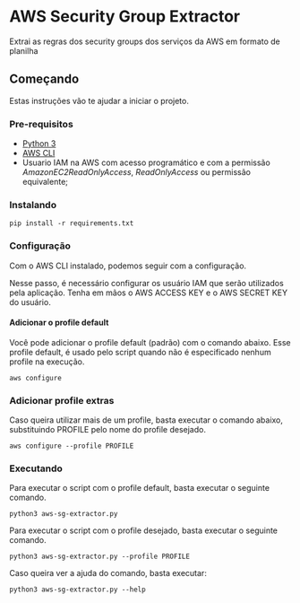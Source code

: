 # AWS Security Group Extractor

Extrai as regras dos security groups dos serviços da AWS em formato de planilha

## Começando

Estas instruções vão te ajudar a iniciar o projeto.

### Pre-requisitos

- [Python 3](https://www.python.org/downloads/)
- [AWS CLI](https://docs.aws.amazon.com/cli/latest/userguide/install-cliv2.html)
- Usuario IAM na AWS com acesso programático e com a permissão *AmazonEC2ReadOnlyAccess*, *ReadOnlyAccess* ou permissão equivalente;

### Instalando

```
pip install -r requirements.txt
```

### Configuração
Com o AWS CLI instalado, podemos seguir com a configuração.

Nesse passo, é necessário configurar os usuário IAM que serão utilizados pela aplicação.
Tenha em mãos o AWS ACCESS KEY e o AWS SECRET KEY do usuário.

#### Adicionar o profile default

Você pode adicionar o profile default (padrão) com o comando abaixo.
Esse profile default, é usado pelo script quando não é especificado nenhum profile na execução.

```
aws configure
```

### Adicionar profile extras
Caso queira utilizar mais de um profile, basta executar o comando abaixo, substituindo PROFILE pelo nome do profile desejado.

```
aws configure --profile PROFILE
```

### Executando

Para executar o script com o profile default, basta executar o seguinte comando.
```
python3 aws-sg-extractor.py
```

Para executar o script com o profile desejado, basta executar o seguinte comando.
```
python3 aws-sg-extractor.py --profile PROFILE
```

Caso queira ver a ajuda do comando, basta executar:
```
python3 aws-sg-extractor.py --help
```
